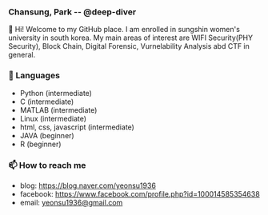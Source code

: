 ### Chansung, Park -- @deep-diver

👋 Hi! Welcome to my GitHub place.
I am enrolled in sungshin women's university in south korea. 
My main areas of interest are WIFI Security(PHY Security), Block Chain, Digital Forensic, Vurnelability Analysis abd CTF in general.

### 🔭 Languages 
- Python (intermediate)
- C (intermediate)
- MATLAB (intermediate)
- Linux (intermediate)
- html, css, javascript (intermediate)
- JAVA (beginner)
- R (beginner)

### 📫 How to reach me
- blog: https://blog.naver.com/yeonsu1936
- facebook: https://www.facebook.com/profile.php?id=100014585354638
- email: yeonsu1936@gmail.com
